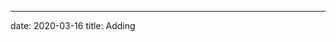 ---
date: 2020-03-16
title: Adding <script> Tag
subtitle: Get help when adding the script element.
technologies: [html]
topics: []
author: er
seealso:
- title: Using code editor
  href: https://www.jetbrains.com/help/webstorm/using-code-editor.html
thumbnail: ./thumbnail.png
cardThumbnail: ./card.png
animatedGif:
  file: ./tip.gif
  width: 600
  height: 300
leadin: |
  Drag the script file to your HTML code and drop it there to quickly add the `<script>` tag.
